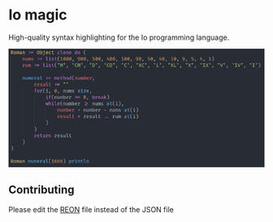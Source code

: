 # Io magic

High-quality syntax highlighting for the Io programming language.


![screenshot](./assets/example.png)

## Contributing

Please edit the [REON](https://github.com/ALANVF/reon) file instead of the JSON file